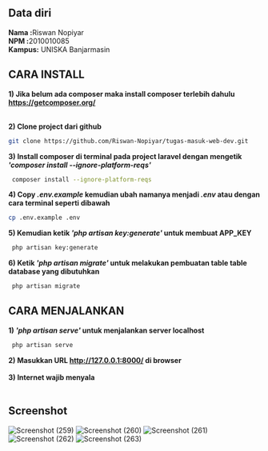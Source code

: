 ## Data diri
<b>Nama  :</b>Riswan Nopiyar<br>
<b>NPM   :</b>2010010085<br>
<b>Kampus:</b> UNISKA Banjarmasin<br>

## CARA INSTALL

**1) Jika belum ada composer maka install composer terlebih dahulu https://getcomposer.org/**
<br>
<br>

**2) Clone project dari github**

```bash
git clone https://github.com/Riswan-Nopiyar/tugas-masuk-web-dev.git
```

**3) Install composer di terminal pada project laravel dengan mengetik _'composer install --ignore-platform-reqs'_**

```bash
 composer install --ignore-platform-reqs
```

**4) Copy _.env.example_ kemudian ubah namanya menjadi _.env_ atau dengan cara terminal seperti dibawah**

```bash
cp .env.example .env
```

**5) Kemudian ketik _'php artisan key:generate'_ untuk membuat APP_KEY**

```bash
 php artisan key:generate
```

**6) Ketik _'php artisan migrate'_ untuk melakukan pembuatan table table database yang dibutuhkan**

```bash
 php artisan migrate
```


## CARA MENJALANKAN

**1) _'php artisan serve'_ untuk menjalankan server localhost**

```bash
 php artisan serve
```
**2) Masukkan URL http://127.0.0.1:8000/ di browser**
<br>
<br>
**3) Internet wajib menyala**
<br>
<br>
## Screenshot

![Screenshot (259)](https://github.com/Riswan-Nopiyar/tugas-masuk-web-dev/assets/103617674/15d6adc9-c2cb-4fb7-a5c6-24c45d70e809)
![Screenshot (260)](https://github.com/Riswan-Nopiyar/tugas-masuk-web-dev/assets/103617674/b8dfd2c9-850b-4bbd-8c6d-689e0a045d09)
![Screenshot (261)](https://github.com/Riswan-Nopiyar/tugas-masuk-web-dev/assets/103617674/f27d456b-5fcd-495d-a088-700ff7bace98)
![Screenshot (262)](https://github.com/Riswan-Nopiyar/tugas-masuk-web-dev/assets/103617674/9fe1531d-c04e-4e7a-ad03-770dbdb85232)
![Screenshot (263)](https://github.com/Riswan-Nopiyar/tugas-masuk-web-dev/assets/103617674/397dd6f6-11ef-4ba7-a55c-ee44f5586154)

